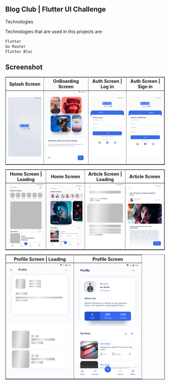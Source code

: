 ## Blog Club | Flutter UI Challenge


Technologies

Technologies that are used in this projects are:

    Flutter
    Go Router
    Flutter Bloc


## Screenshot

<table border>
    <tr>
        <th style="text-align:center">Splash Screen</th>
        <th style="text-align:center">OnBoarding Screen</th>
        <th style="text-align:center">Auth Screen | Log in</th>
        <th style="text-align:center">Auth Screen | Sign in</th>
    </tr>
    <tr>
        <td><img src="./screenshot/splash_screen.png" alt="" width="200"></td>
        <td><img src="./screenshot/onBoarding_screen.png" alt="" width="200"></td>
        <td><img src="./screenshot/auth_screen_login.png" alt="" width="200"></td>
        <td><img src="./screenshot/auth_screen_signup.png" alt="" width="200"></td>
    <tr>
</table>

<table border>
    <tr>
        <th style="text-align:center">Home Screen | Loading</th>
        <th style="text-align:center">Home Screen</th>
        <th style="text-align:center">Article Screen | Loading</th>
        <th style="text-align:center">Article Screen</th>
    </tr>
    <tr>
        <td><img src="./screenshot/home_screen_loading.png" alt="" width="200"></td>
        <td><img src="./screenshot/home_screen.png" alt="" width="200"></td>
        <td><img src="./screenshot/article_screen_loading.png" alt="" width="200"></td>
        <td><img src="./screenshot/article_screen.png" alt="" width="200"></td>
    <tr>
</table>

<table border>
    <tr>
        <th style="text-align:center">Profile Screen | Loading</th>
        <th style="text-align:center">Profile Screen</th>
    </tr>
    <tr>
        <td><img src="./screenshot/profile_screen_loading.png" alt="" width="200"></td>
        <td><img src="./screenshot/profile_screen.png" alt="" width="200"></td>
    <tr>
</table>

